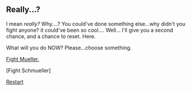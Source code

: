## Really...?

I mean _really?_
Why....? You could've done something else...why didn't you fight anyone? it could've been so cool....
Well... I'll give you a second chance, and a chance to reset. Here.

What will you do NOW? Please...choose something.

[Fight Mueller.](godofcoding.md)

[Fight Schmueller]

[Restart](speak.md)